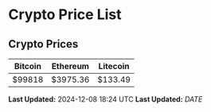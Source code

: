# Crypto Price List

## Crypto Prices
| Bitcoin | Ethereum | Litecoin |
| ------- | -------- | -------- |
| $99818 | $3975.36 | $133.49 |
**Last Updated:** 2024-12-08 18:24 UTC
**Last Updated:** $DATE$
